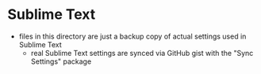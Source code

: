 # Sublime Text

- files in this directory are just a backup copy of actual settings used in Sublime Text
  - real Sublime Text settings are synced via GitHub gist with the "Sync Settings" package

